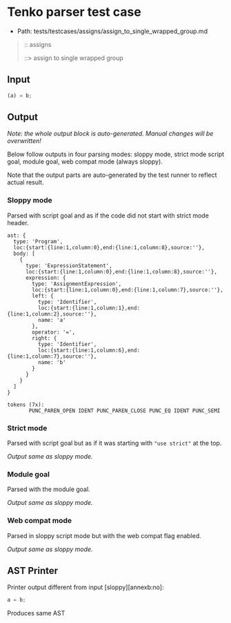 # Tenko parser test case

- Path: tests/testcases/assigns/assign_to_single_wrapped_group.md

> :: assigns
>
> ::> assign to single wrapped group

## Input

`````js
(a) = b;
`````

## Output

_Note: the whole output block is auto-generated. Manual changes will be overwritten!_

Below follow outputs in four parsing modes: sloppy mode, strict mode script goal, module goal, web compat mode (always sloppy).

Note that the output parts are auto-generated by the test runner to reflect actual result.

### Sloppy mode

Parsed with script goal and as if the code did not start with strict mode header.

`````
ast: {
  type: 'Program',
  loc:{start:{line:1,column:0},end:{line:1,column:8},source:''},
  body: [
    {
      type: 'ExpressionStatement',
      loc:{start:{line:1,column:0},end:{line:1,column:8},source:''},
      expression: {
        type: 'AssignmentExpression',
        loc:{start:{line:1,column:0},end:{line:1,column:7},source:''},
        left: {
          type: 'Identifier',
          loc:{start:{line:1,column:1},end:{line:1,column:2},source:''},
          name: 'a'
        },
        operator: '=',
        right: {
          type: 'Identifier',
          loc:{start:{line:1,column:6},end:{line:1,column:7},source:''},
          name: 'b'
        }
      }
    }
  ]
}

tokens (7x):
       PUNC_PAREN_OPEN IDENT PUNC_PAREN_CLOSE PUNC_EQ IDENT PUNC_SEMI
`````

### Strict mode

Parsed with script goal but as if it was starting with `"use strict"` at the top.

_Output same as sloppy mode._

### Module goal

Parsed with the module goal.

_Output same as sloppy mode._

### Web compat mode

Parsed in sloppy script mode but with the web compat flag enabled.

_Output same as sloppy mode._

## AST Printer

Printer output different from input [sloppy][annexb:no]:

````js
a = b;
````

Produces same AST
